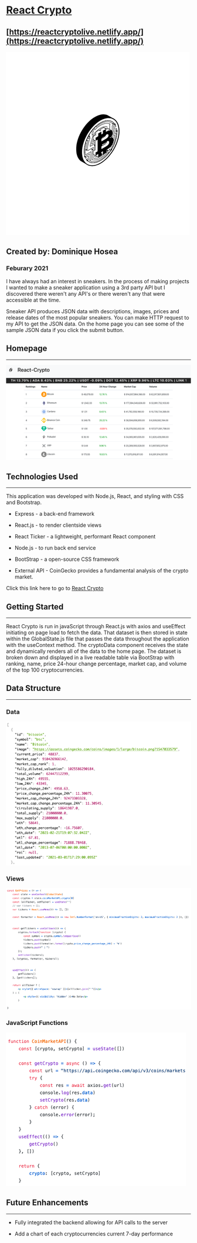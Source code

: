 # [React Crypto](https://reactcryptolive.netlify.app/)
## [https://reactcryptolive.netlify.app/](https://reactcryptolive.netlify.app/)
![Logo](src/images/cryptologo.png)
## Created by: Dominique Hosea

### Feburary 2021

<!-- Link to the project via heroku -->
I have always had an interest in sneakers. In the process of making projects I wanted to make a sneaker application using a 3rd party API but I discovered there weren't any API's or there weren't any that were accessible at the time.

Sneaker API produces JSON data with descriptions, images, prices and release dates of the most popular sneakers. You can make HTTP request to my API to get the JSON data. On the home page you can see some of the sample JSON data if you click the submit button.

## Homepage 
------------
![Crypto](src/images/home.png)

## Technologies Used
------------
This application was developed with Node.js,  React, and styling with CSS and Bootstrap.

- Express - a back-end framework

- React.js - to render clientside views

- React Ticker - a lightweight, performant React component

- Node.js - to run back end service

- BootStrap - a open-source CSS framework 

- External API - CoinGecko provides a fundamental analysis of the crypto market. 
 

Click this link here to go to [React Crypto](https://reactcryptolive.netlify.app/)

## Getting Started
------------
React Crypto is run in javaScript through React.js with axios and useEffect initiating on page load to fetch the data. That dataset is then stored in state within the GlobalState.js file that passes the data throughout the application with the useContext method. The cryptoData component receives the state and dynamically renders all of the data to the home page. The dataset is broken down and displayed in a live readable table via BootStrap with ranking, name, price 24-hour change percentage, market cap, and volume of the top 100 cryptocurrencies. 

## Data Structure
------------
### Data
![Data](src/images/dataStructure.png)

### Views 
![Views](src/images/getData.png)

### JavaScript Functions
![JS1](src/images/axios.png)


## Future Enhancements	
------------
- Fully integrated the backend allowing for API calls to the server 

- Add a chart of each cryptocurrencies current 7-day performance  
